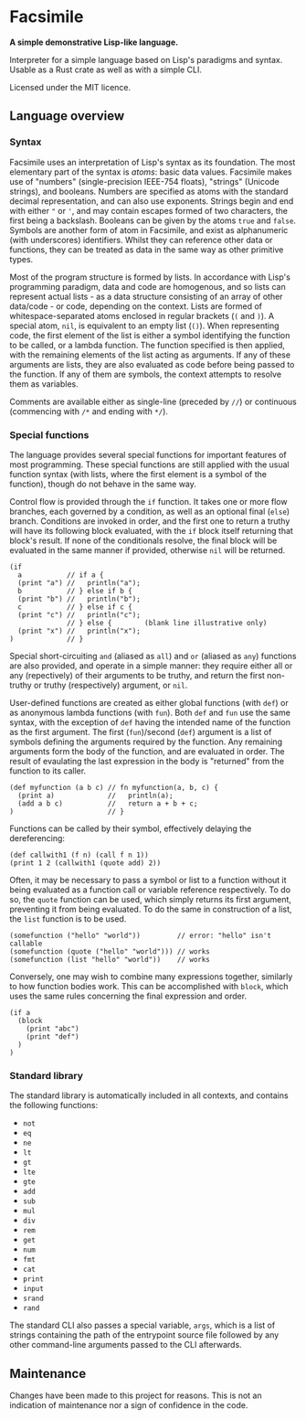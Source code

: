 # Facsimile

**A simple demonstrative Lisp-like language.**

Interpreter for a simple language based on Lisp's paradigms and syntax. Usable
as a Rust crate as well as with a simple CLI.

Licensed under the MIT licence.

## Language overview

### Syntax

Facsimile uses an interpretation of Lisp's syntax as its foundation. The most
elementary part of the syntax is _atoms_: basic data values. Facsimile makes use
of "numbers" (single-precision IEEE-754 floats), "strings" (Unicode strings),
and booleans. Numbers are specified as atoms with the standard decimal
representation, and can also use exponents. Strings begin and end with either
`"` or `'`, and may contain escapes formed of two characters, the first being a
backslash. Booleans can be given by the atoms `true` and `false`. Symbols are
another form of atom in Facsimile, and exist as alphanumeric (with underscores)
identifiers. Whilst they can reference other data or functions, they can be
treated as data in the same way as other primitive types.

Most of the program structure is formed by lists. In accordance with Lisp's
programming paradigm, data and code are homogenous, and so lists can represent
actual lists - as a data structure consisting of an array of other data/code -
or code, depending on the context. Lists are formed of whitespace-separated
atoms enclosed in regular brackets (`(` and `)`). A special atom, `nil`, is
equivalent to an empty list (`()`). When representing code, the first element of
the list is either a symbol identifying the function to be called, or a lambda
function. The function specified is then applied, with the remaining elements of
the list acting as arguments. If any of these arguments are lists, they are also
evaluated as code before being passed to the function. If any of them are
symbols, the context attempts to resolve them as variables.

Comments are available either as single-line (preceded by `//`) or continuous
(commencing with `/*` and ending with `*/`).

### Special functions

The language provides several special functions for important features of most
programming. These special functions are still applied with the usual function
syntax (with lists, where the first element is a symbol of the function), though
do not behave in the same way.

Control flow is provided through the `if` function. It takes one or more flow
branches, each governed by a condition, as well as an optional final (`else`)
branch. Conditions are invoked in order, and the first one to return a truthy
will have its following block evaluated, with the `if` block itself returning
that block's result. If none of the conditionals resolve, the final block will
be evaluated in the same manner if provided, otherwise `nil` will be returned.

```
(if
  a           // if a {
  (print "a") //   println("a");
  b           // } else if b {
  (print "b") //   println("b");
  c           // } else if c {
  (print "c") //   println("c");
              // } else {        (blank line illustrative only)
  (print "x") //   println("x");
)             // }
```

Special short-circuiting `and` (aliased as `all`) and `or` (aliased as `any`)
functions are also provided, and operate in a simple manner: they require either
all or any (repectively) of their arguments to be truthy, and return the first
non-truthy or truthy (respectively) argument, or `nil`.

User-defined functions are created as either global functions (with `def`) or as
anonymous lambda functions (with `fun`). Both `def` and `fun` use the same
syntax, with the exception of `def` having the intended name of the function as
the first argument. The first (`fun`)/second (`def`) argument is a list of
symbols defining the arguments required by the function. Any remaining arguments
form the body of the function, and are evaluated in order. The result of
evaulating the last expression in the body is "returned" from the function to
its caller.

```
(def myfunction (a b c) // fn myfunction(a, b, c) {
  (print a)             //   println(a);
  (add a b c)           //   return a + b + c;
)                       // }
```

Functions can be called by their symbol, effectively delaying the dereferencing:

```
(def callwith1 (f n) (call f n 1))
(print 1 2 (callwith1 (quote add) 2))
```

Often, it may be necessary to pass a symbol or list to a function without it
being evaluated as a function call or variable reference respectively. To do so,
the `quote` function can be used, which simply returns its first argument,
preventing it from being evaluated. To do the same in construction of a list,
the `list` function is to be used.

```
(somefunction ("hello" "world"))         // error: "hello" isn't callable
(somefunction (quote ("hello" "world"))) // works
(somefunction (list "hello" "world"))    // works
```

Conversely, one may wish to combine many expressions together, similarly to how
function bodies work. This can be accomplished with `block`, which uses the same
rules concerning the final expression and order.

```
(if a
  (block
    (print "abc")
    (print "def")
  )
)
```

### Standard library

The standard library is automatically included in all contexts, and contains the
following functions:

- `not`
- `eq`
- `ne`
- `lt`
- `gt`
- `lte`
- `gte`
- `add`
- `sub`
- `mul`
- `div`
- `rem`
- `get`
- `num`
- `fmt`
- `cat`
- `print`
- `input`
- `srand`
- `rand`

The standard CLI also passes a special variable, `args`, which is a list of
strings containing the path of the entrypoint source file followed by any other
command-line arguments passed to the CLI afterwards.

## Maintenance

Changes have been made to this project for reasons. This is not an indication of
maintenance nor a sign of confidence in the code.
